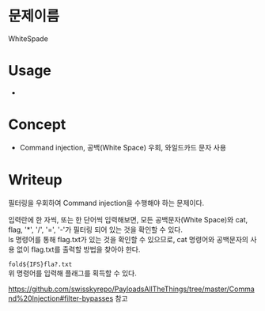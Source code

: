 # 문제이름
WhiteSpade

# Usage
- 

# Concept
- Command injection, 공백(White Space) 우회, 와일드카드 문자 사용

# Writeup
필터링을 우회하여 Command injection을 수행해야 하는 문제이다.  
  
입력란에 한 자씩, 또는 한 단어씩 입력해보면, 모든 공백문자(White Space)와 cat, flag, '*', '/', '=', '-'가 필터링 되어 있는 것을 확인할 수 있다.  
ls 명령어를 통해 flag.txt가 있는 것을 확인할 수 있으므로, cat 명령어와 공백문자의 사용 없이 flag.txt를 출력할 방법을 찾아야 한다.  
  
`fold${IFS}fla?.txt`  
위 명령어를 입력해 플래그를 획득할 수 있다.  

https://github.com/swisskyrepo/PayloadsAllTheThings/tree/master/Command%20Injection#filter-bypasses 참고